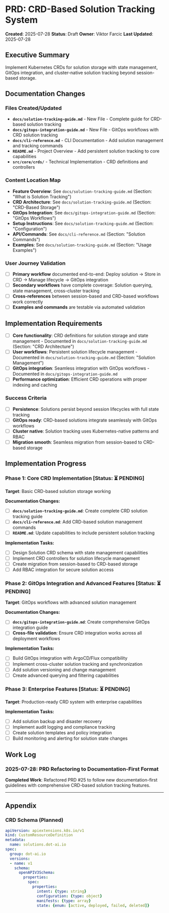 # PRD: CRD-Based Solution Tracking System

**Created**: 2025-07-28
**Status**: Draft
**Owner**: Viktor Farcic
**Last Updated**: 2025-07-28

## Executive Summary
Implement Kubernetes CRDs for solution storage with state management, GitOps integration, and cluster-native solution tracking beyond session-based storage.

## Documentation Changes

### Files Created/Updated
- **`docs/solution-tracking-guide.md`** - New File - Complete guide for CRD-based solution tracking
- **`docs/gitops-integration-guide.md`** - New File - GitOps workflows with CRD solution tracking
- **`docs/cli-reference.md`** - CLI Documentation - Add solution management and tracking commands
- **`README.md`** - Project Overview - Add persistent solution tracking to core capabilities
- **`src/core/crds/`** - Technical Implementation - CRD definitions and controllers

### Content Location Map
- **Feature Overview**: See `docs/solution-tracking-guide.md` (Section: "What is Solution Tracking")
- **CRD Architecture**: See `docs/solution-tracking-guide.md` (Section: "CRD-Based Storage")
- **GitOps Integration**: See `docs/gitops-integration-guide.md` (Section: "GitOps Workflows")
- **Setup Instructions**: See `docs/solution-tracking-guide.md` (Section: "Configuration")
- **API/Commands**: See `docs/cli-reference.md` (Section: "Solution Commands")
- **Examples**: See `docs/solution-tracking-guide.md` (Section: "Usage Examples")

### User Journey Validation
- [ ] **Primary workflow** documented end-to-end: Deploy solution → Store in CRD → Manage lifecycle → GitOps integration
- [ ] **Secondary workflows** have complete coverage: Solution querying, state management, cross-cluster tracking
- [ ] **Cross-references** between session-based and CRD-based workflows work correctly
- [ ] **Examples and commands** are testable via automated validation

## Implementation Requirements
- [ ] **Core functionality**: CRD definitions for solution storage and state management - Documented in `docs/solution-tracking-guide.md` (Section: "CRD Architecture")
- [ ] **User workflows**: Persistent solution lifecycle management - Documented in `docs/solution-tracking-guide.md` (Section: "Solution Management")
- [ ] **GitOps integration**: Seamless integration with GitOps workflows - Documented in `docs/gitops-integration-guide.md`
- [ ] **Performance optimization**: Efficient CRD operations with proper indexing and caching

### Success Criteria
- [ ] **Persistence**: Solutions persist beyond session lifecycles with full state tracking
- [ ] **GitOps ready**: CRD-based solutions integrate seamlessly with GitOps workflows
- [ ] **Cluster native**: Solution tracking uses Kubernetes-native patterns and RBAC
- [ ] **Migration smooth**: Seamless migration from session-based to CRD-based storage

## Implementation Progress

### Phase 1: Core CRD Implementation [Status: ⏳ PENDING]
**Target**: Basic CRD-based solution storage working

**Documentation Changes:**
- [ ] **`docs/solution-tracking-guide.md`**: Create complete CRD solution tracking guide
- [ ] **`docs/cli-reference.md`**: Add CRD-based solution management commands
- [ ] **`README.md`**: Update capabilities to include persistent solution tracking

**Implementation Tasks:**
- [ ] Design Solution CRD schema with state management capabilities
- [ ] Implement CRD controllers for solution lifecycle management
- [ ] Create migration from session-based to CRD-based storage
- [ ] Add RBAC integration for secure solution access

### Phase 2: GitOps Integration and Advanced Features [Status: ⏳ PENDING]
**Target**: GitOps workflows with advanced solution management

**Documentation Changes:**
- [ ] **`docs/gitops-integration-guide.md`**: Create comprehensive GitOps integration guide
- [ ] **Cross-file validation**: Ensure CRD integration works across all deployment workflows

**Implementation Tasks:**
- [ ] Build GitOps integration with ArgoCD/Flux compatibility
- [ ] Implement cross-cluster solution tracking and synchronization
- [ ] Add solution versioning and change management
- [ ] Create advanced querying and filtering capabilities

### Phase 3: Enterprise Features [Status: ⏳ PENDING]
**Target**: Production-ready CRD system with enterprise capabilities

**Implementation Tasks:**
- [ ] Add solution backup and disaster recovery
- [ ] Implement audit logging and compliance tracking
- [ ] Create solution templates and policy integration
- [ ] Build monitoring and alerting for solution state changes

## Work Log

### 2025-07-28: PRD Refactoring to Documentation-First Format
**Completed Work**: Refactored PRD #25 to follow new documentation-first guidelines with comprehensive CRD-based solution tracking features.

---

## Appendix

### CRD Schema (Planned)
```yaml
apiVersion: apiextensions.k8s.io/v1
kind: CustomResourceDefinition
metadata:
  name: solutions.dot-ai.io
spec:
  group: dot-ai.io
  versions:
  - name: v1
    schema:
      openAPIV3Schema:
        properties:
          spec:
            properties:
              intent: {type: string}
              configuration: {type: object}
              manifests: {type: array}
              state: {enum: [active, deployed, failed, deleted]}
```